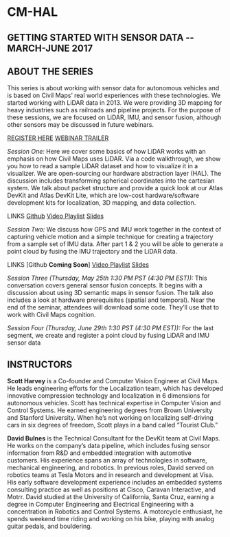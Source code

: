 # CM-HAL

## GETTING STARTED WITH SENSOR DATA -- MARCH-JUNE 2017
## ABOUT THE SERIES

This series is about working with sensor data for autonomous vehicles and is based on Civil Maps’ real world experiences with these technologies. We started working with LiDAR data in 2013. We were providing 3D mapping for heavy industries such as railroads and pipeline projects. For the purpose of these sessions, we are focused on LiDAR, IMU, and sensor fusion, although other sensors may be discussed in future webinars. 

[REGISTER HERE](http://civilmapswebinar.pagedemo.co/)
[WEBINAR TRAILER](https://www.youtube.com/watch?v=UNd-EVkechc)

*Session One:*  Here we cover some basics of how LiDAR works with an emphasis on how Civil Maps uses LiDAR. Via a code walkthrough, we show you how to read a sample LiDAR dataset and how to visualize it in a visualizer. We are open-sourcing our hardware abstraction layer (HAL). The discussion includes transforming spherical coordinates into the cartesian system. We talk about packet structure and provide a quick look at our Atlas DevKit and Atlas DevKit Lite, which are low-cost hardware/software development kits for localization, 3D mapping, and data collection. 

LINKS 
[Github](https://github.com/civilmaps/cm-hal)
[Video Playlist](https://www.youtube.com/playlist?list=PLOafHcC21SxB2aVWjAQ49mK6jWYBiO_G_)
[Slides](https://www.slideshare.net/Civilmaps/webinar-1-lidar-basics)

*Session Two:* We discuss how GPS and IMU work together in the context of capturing vehicle motion and a simple technique for creating a trajectory from a sample set of IMU data. After part 1 & 2 you will be able to generate a point cloud by fusing the IMU trajectory and the LiDAR data.

LINKS 
[Github **Coming Soon**]
[Video Playlist](https://www.youtube.com/playlist?list=PLOafHcC21SxBcup78ZfsHowsVFfHLP-tf)
[Slides](https://www.slideshare.net/Civilmaps/webinar-2-imu-gps)

*Session Three (Thursday, May 25th 1:30 PM PST (4:30 PM EST)):* This conversation covers general sensor fusion concepts. It begins with a discussion about using 3D semantic maps in sensor fusion. The talk also includes a look at hardware prerequisites (spatial and temporal). Near the end of the seminar, attendees will download some code. They’ll use that to work with Civil Maps cognition. 

*Session Four (Thursday, June 29th 1:30 PST (4:30 PM EST)):* For the last segment, we create and register a point cloud by fusing LiDAR and IMU sensor data

## INSTRUCTORS

**Scott Harvey** is a Co-founder and Computer Vision Engineer at Civil Maps. He leads engineering efforts for the Localization team, which has developed innovative compression technology and localization in 6 dimensions for autonomous vehicles. Scott has technical expertise in Computer Vision and Control Systems. He earned engineering degrees from Brown University and Stanford University. When he’s not working on localizing self-driving cars in six degrees of freedom, Scott plays in a band called “Tourist Club.”           

**David Bulnes** is the Technical Consultant for the DevKit team at Civil Maps. He works on the company’s data pipeline, which includes fusing sensor information from R&D and embedded integration with automotive customers. His experience spans an array of technologies in software, mechanical engineering, and robotics. In previous roles, David served on robotics teams at Tesla Motors and in research and development at Visa. His early software development experience includes an embedded systems consulting practice as well as positions at Cisco, Caravan Interactive, and Motrr. David studied at the University of California, Santa Cruz, earning a degree in Computer Engineering and Electrical Engineering with a concentration in Robotics and Control Systems.  A motorcycle enthusiast, he spends weekend time riding and working on his bike, playing with analog guitar pedals, and bouldering.

